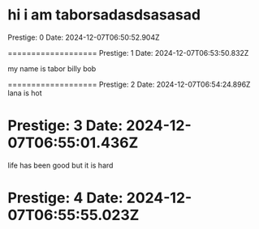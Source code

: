 hi i am taborsadasdsasasad
===================
Prestige: 0
Date: 2024-12-07T06:50:52.904Z

===================
Prestige: 1
Date: 2024-12-07T06:53:50.832Z

my name is tabor billy bob

===================
Prestige: 2
Date: 2024-12-07T06:54:24.896Z
lana is hot

Prestige: 3
Date: 2024-12-07T06:55:01.436Z
===================

life has been good but it is hard

Prestige: 4
Date: 2024-12-07T06:55:55.023Z
===================

